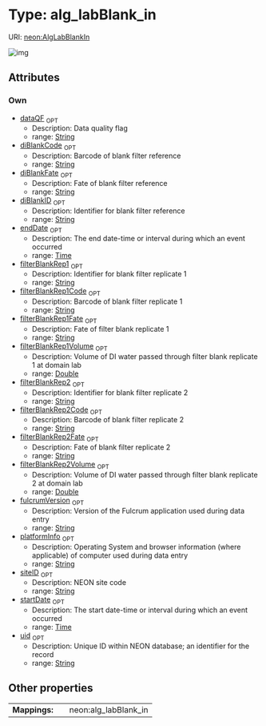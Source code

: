 
# Type: alg_labBlank_in




URI: [neon:AlgLabBlankIn](https://data.neonscience.org/AlgLabBlankIn)


![img](http://yuml.me/diagram/nofunky;dir:TB/class/[AlgLabBlankIn&#124;uid:string%20%3F;siteID:string%20%3F;startDate:time%20%3F;endDate:time%20%3F;dataQF:string%20%3F;fulcrumVersion:string%20%3F;platformInfo:string%20%3F;diBlankCode:string%20%3F;diBlankFate:string%20%3F;diBlankID:string%20%3F;filterBlankRep1:string%20%3F;filterBlankRep1Code:string%20%3F;filterBlankRep1Fate:string%20%3F;filterBlankRep1Volume:double%20%3F;filterBlankRep2:string%20%3F;filterBlankRep2Code:string%20%3F;filterBlankRep2Fate:string%20%3F;filterBlankRep2Volume:double%20%3F])

## Attributes


### Own

 * [dataQF](dataQF.md)  <sub>OPT</sub>
    * Description: Data quality flag
    * range: [String](types/String.md)
 * [diBlankCode](diBlankCode.md)  <sub>OPT</sub>
    * Description: Barcode of blank filter reference
    * range: [String](types/String.md)
 * [diBlankFate](diBlankFate.md)  <sub>OPT</sub>
    * Description: Fate of blank filter reference
    * range: [String](types/String.md)
 * [diBlankID](diBlankID.md)  <sub>OPT</sub>
    * Description: Identifier for blank filter reference
    * range: [String](types/String.md)
 * [endDate](endDate.md)  <sub>OPT</sub>
    * Description: The end date-time or interval during which an event occurred
    * range: [Time](types/Time.md)
 * [filterBlankRep1](filterBlankRep1.md)  <sub>OPT</sub>
    * Description: Identifier for blank filter replicate 1
    * range: [String](types/String.md)
 * [filterBlankRep1Code](filterBlankRep1Code.md)  <sub>OPT</sub>
    * Description: Barcode of blank filter replicate 1
    * range: [String](types/String.md)
 * [filterBlankRep1Fate](filterBlankRep1Fate.md)  <sub>OPT</sub>
    * Description: Fate of filter blank replicate 1
    * range: [String](types/String.md)
 * [filterBlankRep1Volume](filterBlankRep1Volume.md)  <sub>OPT</sub>
    * Description: Volume of DI water passed through filter blank replicate 1 at domain lab
    * range: [Double](types/Double.md)
 * [filterBlankRep2](filterBlankRep2.md)  <sub>OPT</sub>
    * Description: Identifier for blank filter replicate 2
    * range: [String](types/String.md)
 * [filterBlankRep2Code](filterBlankRep2Code.md)  <sub>OPT</sub>
    * Description: Barcode of blank filter replicate 2
    * range: [String](types/String.md)
 * [filterBlankRep2Fate](filterBlankRep2Fate.md)  <sub>OPT</sub>
    * Description: Fate of blank filter replicate 2
    * range: [String](types/String.md)
 * [filterBlankRep2Volume](filterBlankRep2Volume.md)  <sub>OPT</sub>
    * Description: Volume of DI water passed through filter blank replicate 2 at domain lab
    * range: [Double](types/Double.md)
 * [fulcrumVersion](fulcrumVersion.md)  <sub>OPT</sub>
    * Description: Version of the Fulcrum application used during data entry
    * range: [String](types/String.md)
 * [platformInfo](platformInfo.md)  <sub>OPT</sub>
    * Description: Operating System and browser information (where applicable) of computer used during data entry
    * range: [String](types/String.md)
 * [siteID](siteID.md)  <sub>OPT</sub>
    * Description: NEON site code
    * range: [String](types/String.md)
 * [startDate](startDate.md)  <sub>OPT</sub>
    * Description: The start date-time or interval during which an event occurred
    * range: [Time](types/Time.md)
 * [uid](uid.md)  <sub>OPT</sub>
    * Description: Unique ID within NEON database; an identifier for the record
    * range: [String](types/String.md)

## Other properties

|  |  |  |
| --- | --- | --- |
| **Mappings:** | | neon:alg_labBlank_in |

